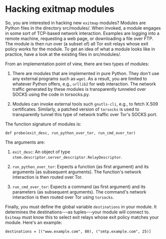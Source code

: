 Hacking exitmap modules
=======================

So, you are interested in hacking new `exitmap` modules?  Modules are Python
files in the directory src/modules/.  When invoked, a module engages in some
sort of TCP-based network interaction.  Examples are logging into a remote
machine, requesting a web page, or downloading a file over FTP.  The module is
then run over (a subset of) all Tor exit relays whose exit policy works for the
module.  To get an idea of what a module looks like in practice, have a look at
the existing files in src/modules/.

From an implementation point of view, there are two types of modules:

1. There are modules that are implemented in pure Python.  They don't use any
   external programs such as `wget`.  As a result, you are limited to whatever
   Python offers, e.g., `urllib2` for web interaction.  The network traffic
   generated by these modules is transparently tunneled over SOCKS using the
   code in torsocks.py.

2. Modules can invoke external tools such `gnutls-cli`, e.g., to fetch X.509
   certificates.  Similarly, a patched version of `torsocks` is used to
   transparently tunnel this type of network traffic over Tor's SOCKS port.

The function signature of modules is:

    def probe(exit_desc, run_python_over_tor, run_cmd_over_tor)

The arguments are:

1. `exit_desc`: An object of type
    `stem.descriptor.server_descriptor.RelayDescriptor`.

2. `run_python_over_tor`: Expects a function (as first argument) and its
   arguments (as subsequent arguments).  The function's network interaction is
   then routed over Tor.

3. `run_cmd_over_tor`: Expects a command (as first argument) and its parameters
   (as subsequent arguments).  The command's network interaction is then routed
   over Tor using `torsocks`.

Finally, you must define the global variable `destinations` in your module.  It
determines the destinations---as tuples---your module will connect to.
`Exitmap` must know this to select exit relays whose exit policy matches your
module.  Here's an example:

    destinations = [("www.example.com", 80), ("smtp.example.com", 25)]
